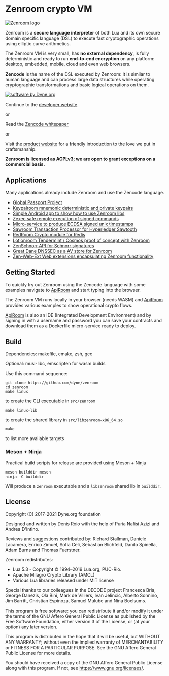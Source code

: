 # Zenroom crypto VM

[![Zenroom logo](https://files.dyne.org/zenroom/logos/zenroom_logotype.png)](https://dev.zenroom.org)

Zenroom is a **secure language interpreter** of both Lua and its own
secure domain specific language (DSL) to execute fast cryptographic
operations using elliptic curve arithmetics.

The Zenroom VM is very small, has **no external dependency**, is fully
deterministic and ready to run **end-to-end encryption** on any platform:
desktop, embedded, mobile, cloud and even web browsers.

**Zencode** is the name of the DSL executed by Zenroom: it is similar
to human language and can process large data structures while
operating cryptographic transformations and basic logical operations
on them.

[![software by Dyne.org](https://files.dyne.org/software_by_dyne.png)](http://www.dyne.org)

Continue to the [developer website](https://dev.zenroom.org/)

or

Read the [Zencode whitepaper](https://files.dyne.org/zenroom/Zenroom_Whitepaper.pdf)

or

Visit the [product website](http://zenroom.org/) for a friendly
introduction to the love we put in craftsmanship.

**Zenroom is licensed as AGPLv3; we are open to grant exceptions on a commercial basis.**

## Applications

Many applications already include Zenroom and use the Zencode language.

- [Global Passport Project](https://globalpassportproject.org)
- [Keypairoom mnemonic deterministic and private keypairs](https://github.com/LedgerProject/keypairoom)
- [Simple Android app to show how to use Zenroom libs](https://github.com/dyne/Zenroom-Android-app)
- [Zexec safe remote execution of signed commands](https://github.com/dyne/zexec)
- [Micro-service to produce ECDSA signed unix timestamps](https://github.com/dyne/zenstamp)
- [Sawroom Transaction Processor for Hyperledger Sawtooth](https://github.com/dyne/sawroom)
- [RedRoom Crypto module for Redis](https://github.com/dyne/redroom)
- [Lotionroom Tendermint / Cosmos proof of concept with Zenroom](https://github.com/dyne/lotionroom)
- [ZenSchnorr API for Schnorr signatures](https://github.com/wires/zenschnorr)
- [Great Dane DNSSEC as a AV store for Zenroom](https://github.com/dyne/great-dane)
- [Zen-Web-Ext Web extensions encapsulating Zenroom functionality](https://github.com/LedgerProject/zen-web-ext)

## Getting Started

To quickly try out Zenroom using the Zencode language with some
examples navigate to [ApiRoom](https://apiroom.net) and start typing
into the browser.

The Zenroom VM runs locally in your browser (needs WASM) and
[ApiRoom](https://apiroom.net) provides various examples to show
operational crypto flows.

[ApiRoom](https://apiroom.net) is also an IDE (Integrated Development
Environment) and by signing in with a username and password you can
save your contracts and download them as a Dockerfile micro-service
ready to deploy.

## Build

Dependencies: makefile, cmake, zsh, gcc

Optional: musl-libc, emscripten for wasm builds

Use this command sequence:

```
git clone https://github.com/dyne/zenroom
cd zenroom
make linux
```

to create the CLI executable in `src/zenroom`

```
make linux-lib
```

to create the shared library in `src/libzenroom-x86_64.so`

```
make
```

to list more available targets

### Meson + Ninja

Practical build scripts for release are provided using Meson + Ninja

```
meson builddir meson
ninja -C builddir
```

Will produce a `zenroom` executable and a `libzenroom` shared lib in `builddir`.

## License

Copyright (C) 2017-2021 Dyne.org foundation

Designed and written by Denis Roio with the help of Puria Nafisi Azizi and Andrea D'Intino.

Reviews and suggestions contributed by: Richard Stallman, Daniele
Lacamera, Enrico Zimuel, Sofía Celi, Sebastian Blichfeld, Danilo
Spinella, Adam Burns and Thomas Fuerstner.

Zenroom redistributes:
- Lua 5.3 - Copyright © 1994–2019 Lua.org, PUC-Rio.
- Apache Milagro Crypto Library (AMCL)
- Various Lua libraries released under MIT license

Special thanks to our colleagues in the DECODE project Francesca
Bria, George Danezis, Ola Bini, Mark de Villiers, Ivan Jelincic,
Alberto Sonnino, Jim Barritt, Christian Espinoza, Samuel Mulube and
Nina Boelsums.

This program is free software: you can redistribute it and/or modify
it under the terms of the GNU Affero General Public License as
published by the Free Software Foundation, either version 3 of the
License, or (at your option) any later version.
 
This program is distributed in the hope that it will be useful, but
WITHOUT ANY WARRANTY; without even the implied warranty of
MERCHANTABILITY or FITNESS FOR A PARTICULAR PURPOSE.  See the GNU
Affero General Public License for more details.

You should have received a copy of the GNU Affero General Public
License along with this program.  If not, see
<https://www.gnu.org/licenses/>.
